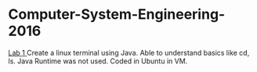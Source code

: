 # Computer-System-Engineering-2016
<u> Lab 1 </u>
Create a linux terminal using Java. Able to understand basics like cd, ls. Java Runtime was not used. Coded in Ubuntu in VM.
